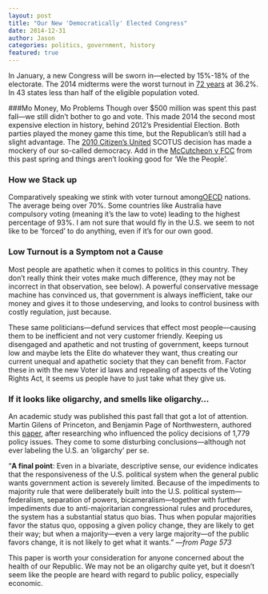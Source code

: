```yaml
---
layout: post
title: "Our New 'Democratically' Elected Congress"
date: 2014-12-31
author: Jason
categories: politics, government, history
featured: true
---
```


In January, a new Congress will be sworn in—elected by 15%-18% of the electorate. The 2014 midterms were the worst turnout in [72 years](http://www.nytimes.com/2014/11/12/opinion/the-worst-voter-turnout-in-72-years.html?_r=0) at 36.2%. In 43 states less than half of the eligible population voted.

###Mo Money, Mo Problems
Though over $500 million was spent this past fall—we still didn’t bother to go and vote. This made 2014 the second most expensive election in history, behind 2012’s Presidential Election. Both parties played the money game this time, but the Republican’s still had a slight advantage. The [2010 Citizen’s United](http://en.wikipedia.org/wiki/Citizens_United_v._Federal_Election_Commission2010) SCOTUS decision has made a mockery of our so-called democracy. Add in the [McCutcheon v FCC]( http://en.wikipedia.org/wiki/McCutcheon_v._Federal_Election_Commission) from this past spring and things aren’t looking good for ‘We the People’.

### How we Stack up
Comparatively speaking we stink with voter turnout among[OECD]( http://www.oecdbetterlifeindex.org/topics/civic-engagement/) nations. The average being over 70%. Some countries like Australia have compulsory voting (meaning it’s the law to vote) leading to the highest percentage of 93%. I am not sure that would fly in the U.S. we seem to not like to be ‘forced’ to do anything, even if it’s for our own good.

### Low Turnout is a Symptom not a Cause
Most people are apathetic when it comes to politics in this country. They don’t really think their votes make much difference, (they may not be incorrect in that observation, see below). A powerful conservative message machine has convinced us, that government is always inefficient, take our money and gives it to those undeserving, and looks to control business with costly regulation, just because.

These same politicians—defund services that effect most people—causing them to be inefficient and not very customer friendly. Keeping us disengaged and apathetic and not trusting of government, keeps turnout low and maybe lets the Elite do whatever they want, thus creating our current unequal and apathetic society that they can benefit from. Factor these in with the new Voter id laws and repealing of aspects of the Voting Rights Act, it seems us people have to just take what they give us.

### If it looks like oligarchy, and smells like oligarchy…
An academic study was published this past fall that got a lot of attention. Martin Gilens of Princeton, and Benjamin Page of Northwestern, authored this [paper]( http://scholar.princeton.edu/sites/default/files/mgilens/files/gilens_and_page_2014_-testing_theories_of_american_politics.doc.pdfpaper), after researching who influenced the policy decisions of 1,779 policy issues. They come to some disturbing conclusions—although not ever labeling the U.S. an ‘oligarchy’ per se.   

“__A final point__: Even in a bivariate, descriptive sense, our evidence indicates that the responsiveness of the U.S. political system when the general public wants government action is severely limited. Because of the impediments to majority rule that were deliberately built into the U.S. political system—federalism, separation of powers, bicameralism—together with further impediments due to anti-majoritarian congressional rules and procedures, the system has a substantial status quo bias. Thus when popular majorities favor the status quo, opposing a given policy change, they are likely to get their way; but when a majority—even a very large majority—of the public favors change, it is not likely to get what it wants.” _—from Page 573_

This paper is worth your consideration for anyone concerned about the health of our Republic.  We may not be an oligarchy quite yet, but it doesn’t seem like the people are heard with regard to public policy, especially economic.
